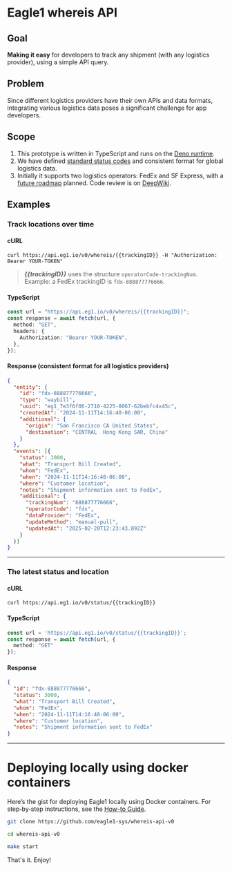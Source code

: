 # Eagle1 whereis API

## Goal
**Making it easy** for developers to track any shipment (with any logistics provider), using a simple API query.

## Problem
Since different logistics providers have their own APIs and data formats, integrating various logistics data poses a significant challenge for app developers.

## Scope
1. This prototype is written in TypeScript and runs on the [Deno runtime](https://deno.com).
2. We have defined [standard status codes](https://github.com/eagle1-sys/whereis-api-v0/blob/main/metadata/status_codes.jsonc) and consistent format for global logistics data.
3. Initially it supports two logistics operators: FedEx and SF Express, with a [future roadmap](https://github.com/eagle1-sys/whereis-api-v0/discussions/97) planned. Code review is on [DeepWiki](https://deepwiki.com/eagle1-sys/whereis-api-v0).

## Examples

### Track locations over time

#### cURL
```shell
curl https://api.eg1.io/v0/whereis/{{trackingID}} -H "Authorization: Bearer YOUR-TOKEN"
```

> ***{{trackingID}}*** uses the structure `operatorCode-trackingNum`. Example: a FedEx trackingID is `fdx-888877776666`.

#### TypeScript
```TypeScript
const url = "https://api.eg1.io/v0/whereis/{{trackingID}}";
const response = await fetch(url, {
  method: "GET",
  headers: {
    Authorization: "Bearer YOUR-TOKEN",
  },
});
```

#### Response (consistent format for all logistics providers)
```JSON
{
  "entity": {
    "id": "fdx-888877776666",
    "type": "waybill",
    "uuid": "eg1_7e3f6f06-2710-4225-8067-62bebfc4x45c",
    "createdAt": "2024-11-11T14:16:48-06:00",
    "additional": {
      "origin": "San Francisco CA United States",
      "destination": "CENTRAL  Hong Kong SAR, China"
    }
  },
  "events": [{
    "status": 3000,
    "what": "Transport Bill Created",
    "whom": "FedEx",
    "when": "2024-11-11T14:16:48-06:00",
    "where": "Customer location",
    "notes": "Shipment information sent to FedEx",
    "additional": {
      "trackingNum": "888877776666",
      "operatorCode": "fdx",
      "dataProvider": "FedEx",
      "updateMethod": "manual-pull",
      "updatedAt": "2025-02-20T12:23:43.892Z"
    }
  }]
}
```

---

### The latest status and location

#### cURL
```shell
curl https://api.eg1.io/v0/status/{{trackingID}}
```

#### TypeScript
```TypeScript
const url = 'https://api.eg1.io/v0/status/{{trackingID}}';
const response = await fetch(url, {
  method: "GET"
});
```

#### Response
```json
{
  "id": "fdx-888877776666",
  "status": 3000,
  "what": "Transport Bill Created",
  "whom": "FedEx",
  "when": "2024-11-11T14:16:48-06:00",
  "where": "Customer location",
  "notes": "Shipment information sent to FedEx"
}
```

---

# Deploying locally using docker containers

Here’s the gist for deploying Eagle1 locally using Docker containers. For step‑by‑step instructions, see the [How-to Guide](https://github.com/eagle1-sys/whereis-api-v0/wiki/How-to-deploy-locally-using-Docker).

```bash
git clone https://github.com/eagle1-sys/whereis-api-v0

cd whereis-api-v0

make start
```

That's it. Enjoy!
